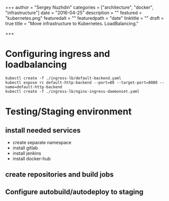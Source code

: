 +++
author = "Sergey Nuzhdin"
categories = ["architecture", "docker", "infrastructure"]
date = "2016-04-25"
description = ""
featured = "kubernetes.png"
featuredalt = ""
featuredpath = "date"
linktitle = ""
draft = true
title = "Move infrastructure to Kubernetes. LoadBalancing."

+++


<!-- more -->


# Configuring ingress and loadbalancing
```
kubectl create -f ./ingress-lb/default-backend.yaml
kubectl expose rc default-http-backend --port=80 --target-port=8080 --name=default-http-backend
kubectl create -f ./ingress-lb/nginx-ingress-daemonset.yaml
```


# Testing/Staging environment

## install needed services
  * create separate namespace
  * install gitlab
  * install jenkins
  * install docker-hub

## create repositories and build jobs
## Configure autobuild/autodeploy to staging
